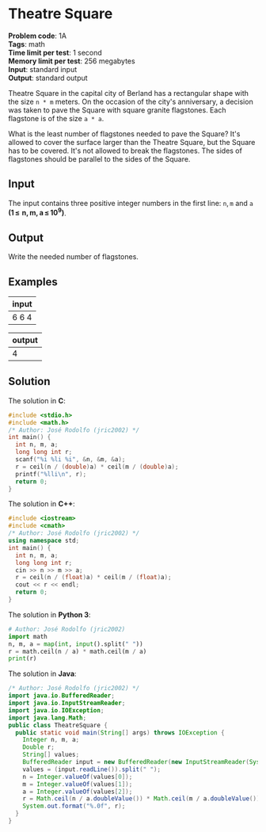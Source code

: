 # Theatre Square
**Problem code**: 1A  
**Tags**: math  
**Time limit per test**: 1 second  
**Memory limit per test**: 256 megabytes  
**Input**: standard input  
**Output**: standard output  

Theatre Square in the capital city of Berland has a rectangular shape with the size `n * m` meters. On the occasion of the city's anniversary, a decision was taken to pave the Square with square granite flagstones. Each flagstone is of the size `a * a`.

What is the least number of flagstones needed to pave the Square? It's allowed to cover the surface larger than the Theatre Square, but the Square has to be covered. It's not allowed to break the flagstones. The sides of flagstones should be parallel to the sides of the Square.

## Input
The input contains three positive integer numbers in the first line: `n`, `m` and `a` **(1 ≤  n, m, a ≤ 10<sup>9</sup>)**.

## Output
Write the needed number of flagstones.

## Examples
| input |
| :--- |
| 6 6 4 |

| output |
| :--- |
| 4 |

## Solution
The solution in **C**:
```c
#include <stdio.h>
#include <math.h>
/* Author: José Rodolfo (jric2002) */
int main() {
  int n, m, a;
  long long int r;
  scanf("%i %li %i", &n, &m, &a);
  r = ceil(n / (double)a) * ceil(m / (double)a);
  printf("%lli\n", r);
  return 0;
}
```

The solution in **C++**:
```cpp
#include <iostream>
#include <cmath>
/* Author: José Rodolfo (jric2002) */
using namespace std;
int main() {
  int n, m, a;
  long long int r;
  cin >> n >> m >> a;
  r = ceil(n / (float)a) * ceil(m / (float)a);
  cout << r << endl;
  return 0;
}
```

The solution in **Python 3**:
```python
# Author: José Rodolfo (jric2002)
import math
n, m, a = map(int, input().split(" "))
r = math.ceil(n / a) * math.ceil(m / a)
print(r)
```

The solution in **Java**:
```java
/* Author: José Rodolfo (jric2002) */
import java.io.BufferedReader;
import java.io.InputStreamReader;
import java.io.IOException;
import java.lang.Math;
public class TheatreSquare {
  public static void main(String[] args) throws IOException {
    Integer n, m, a;
    Double r;
    String[] values;
    BufferedReader input = new BufferedReader(new InputStreamReader(System.in));
    values = (input.readLine()).split(" ");
    n = Integer.valueOf(values[0]);
    m = Integer.valueOf(values[1]);
    a = Integer.valueOf(values[2]);
    r = Math.ceil(n / a.doubleValue()) * Math.ceil(m / a.doubleValue());
    System.out.format("%.0f", r);
  }
}
```